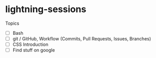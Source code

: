 lightning-sessions
==================

Topics

- [ ] Bash
- [ ] git / GitHub, Workflow (Commits, Pull Requests, Issues, Branches)
- [ ] CSS Introduction
- [ ] Find stuff on google
